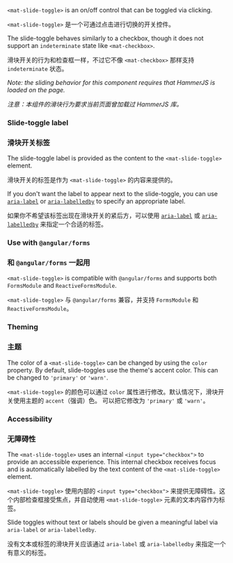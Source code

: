 `<mat-slide-toggle>` is an on/off control that can be toggled via clicking.

`<mat-slide-toggle>` 是一个可通过点击进行切换的开关控件。

<!-- example(slide-toggle-overview) -->

The slide-toggle behaves similarly to a checkbox, though it does not support an `indeterminate`
state like `<mat-checkbox>`.

滑块开关的行为和检查框一样，不过它不像 `<mat-checkbox>` 那样支持 `indeterminate` 状态。

_Note: the sliding behavior for this component requires that HammerJS is loaded on the page._

*注意：本组件的滑块行为要求当前页面曾加载过 HammerJS 库。*

### Slide-toggle label

### 滑块开关标签

The slide-toggle label is provided as the content to the `<mat-slide-toggle>` element.

滑块开关的标签是作为 `<mat-slide-toggle>` 的内容来提供的。

If you don't want the label to appear next to the slide-toggle, you can use
[`aria-label`](https://www.w3.org/TR/wai-aria/states_and_properties#aria-label) or
[`aria-labelledby`](https://www.w3.org/TR/wai-aria/states_and_properties#aria-labelledby) to
specify an appropriate label.

如果你不希望该标签出现在滑块开关的紧后方，可以使用 [`aria-label`](https://www.w3.org/TR/wai-aria/states_and_properties#aria-label) 或 [`aria-labelledby`](https://www.w3.org/TR/wai-aria/states_and_properties#aria-labelledby) 来指定一个合适的标签。

### Use with `@angular/forms`

### 和 `@angular/forms` 一起用

`<mat-slide-toggle>` is compatible with `@angular/forms` and supports both `FormsModule`
and `ReactiveFormsModule`.

`<mat-slide-toggle>` 与 `@angular/forms` 兼容，并支持 `FormsModule` 和 `ReactiveFormsModule`。

### Theming

### 主题

The color of a `<mat-slide-toggle>` can be changed by using the `color` property. By default,
slide-toggles use the theme's accent color. This can be changed to `'primary'` or `'warn'`.

`<mat-slide-toggle>` 的颜色可以通过 `color` 属性进行修改。默认情况下，滑块开关使用主题的 `accent`（强调）色。
可以把它修改为 `'primary'` 或 `'warn'`。

### Accessibility

### 无障碍性

The `<mat-slide-toggle>` uses an internal `<input type="checkbox">` to provide an accessible
experience. This internal checkbox receives focus and is automatically labelled by the text content
of the `<mat-slide-toggle>` element.

`<mat-slide-toggle>` 使用内部的 `<input type="checkbox">` 来提供无障碍性。这个内部检查框接受焦点，并自动使用 `<mat-slide-toggle>` 元素的文本内容作为标签。

Slide toggles without text or labels should be given a meaningful label via `aria-label` or
`aria-labelledby`.

没有文本或标签的滑块开关应该通过 `aria-label` 或 `aria-labelledby` 来指定一个有意义的标签。
